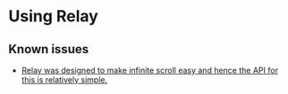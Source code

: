 # Using Relay

## Known issues

* [Relay was designed to make infinite scroll easy and hence the API for this is relatively simple.](https://github.com/facebook/relay/issues/466#issuecomment-148256201)